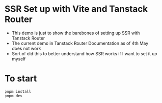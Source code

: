 # SSR Set up with Vite and Tanstack Router

- This demo is just to show the barebones of setting up SSR with Tanstack Router
- The current demo in Tanstack Router Documentation as of 4th May does not work
- Sort of did this to better understand how SSR works if I want to set it up myself

# To start

```
pnpm install
pnpm dev
```